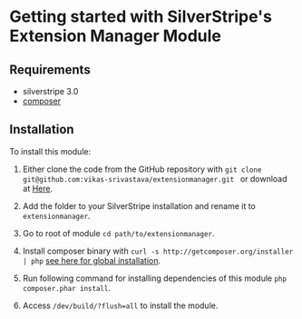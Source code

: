 # Getting started with SilverStripe's Extension Manager Module 

## Requirements

 * silverstripe 3.0
 * [composer](https://github.com/composer/composer)

## Installation

To install this module:

1. Either clone the code from the GitHub repository with ``git clone git@github.com:vikas-srivastava/extensionmanager.git `` or download at [Here](https://github.com/vikas-srivastava/extensionmanager/downloads).

2. Add the folder to your SilverStripe installation and rename it to ``extensionmanager``.

3. Go to root of module ``cd path/to/extensionmanager``.

4. Install composer binary with ``curl -s http://getcomposer.org/installer | php`` [see here for global installation](https://github.com/composer/composer#composer---package-management-for-php). 

5. Run following command for installing dependencies of this module ``php composer.phar install``.

6. Access ``/dev/build/?flush=all`` to install the module.